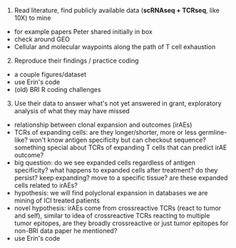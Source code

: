 1) Read literature, find publicly available data (**scRNAseq + TCRseq**, like 10X) to mine
 - for example papers Peter shared initially in box
 - check around GEO
 - Cellular and molecular waypoints along the path of T cell exhaustion

2) Reproduce their findings / practice coding
 - a couple figures/dataset
 - use Erin's code
 - (old) BRI R coding challenges

3) Use their data to answer what's not yet answered in grant, exploratory analysis of what they may have missed
 - relationship between clonal expansion and outcomes (irAEs)
 - TCRs of expanding cells: are they longer/shorter, more or less germline-like? won't know antigen specificity but can checkout sequence? something special about TCRs of expanding T cells that can predict irAE outcome?
 - big question: do we see expanded cells regardless of antigen specificity? what happens to expanded cells after treatment? do they persist? keep expanding? move to a specific tissue? are these expanded cells related to irAEs?
 - hypothesis: we will find polyclonal expansion in databases we are mining of ICI treated patients
 - novel hypothesis: irAEs come from crossreactive TCRs (react to tumor and self), similar to idea of crossreactive TCRs reacting to multiple tumor epitopes, are they broadly crossreactive or just tumor epitopes for non-BRI data paper he mentioned?
 - use Erin's code